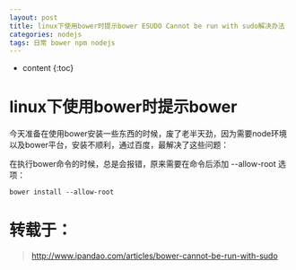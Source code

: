 ```yaml
---
layout: post
title: linux下使用bower时提示bower ESUDO Cannot be run with sudo解决办法
categories: nodejs
tags: 日常 bower npm nodejs
---
```

* content
{:toc}

# linux下使用bower时提示bower
今天准备在使用bower安装一些东西的时候，废了老半天劲，因为需要node环境以及bower平台，安装不顺利，通过百度，最解决了这些问题：

在执行bower命令的时候，总是会报错，原来需要在命令后添加 --allow-root 选项：
```
bower install --allow-root
```
# 转载于：
> http://www.ipandao.com/articles/bower-cannot-be-run-with-sudo